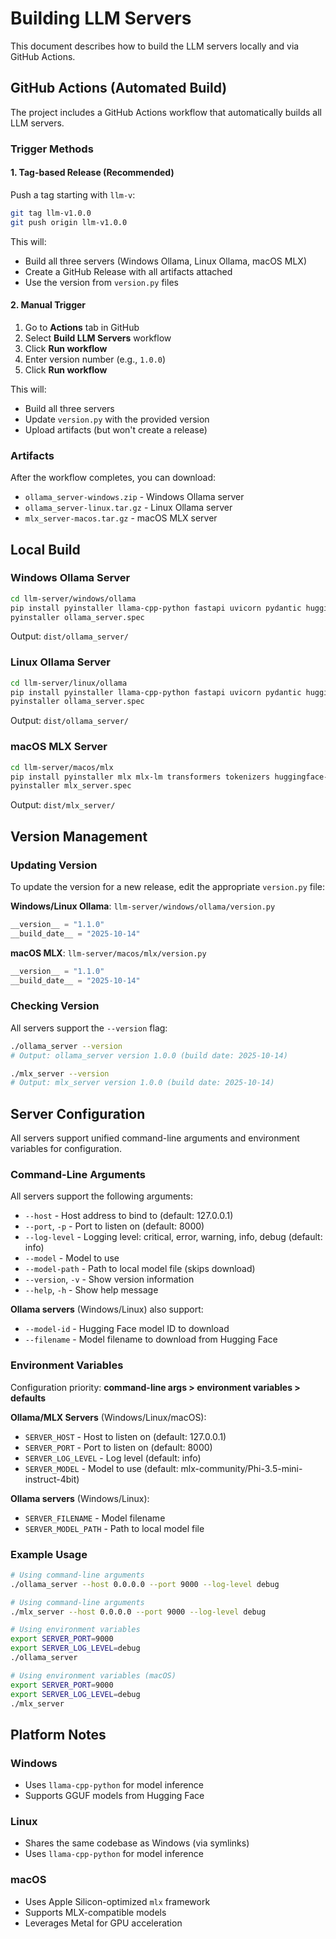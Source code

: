# Building LLM Servers

This document describes how to build the LLM servers locally and via GitHub Actions.

## GitHub Actions (Automated Build)

The project includes a GitHub Actions workflow that automatically builds all LLM servers.

### Trigger Methods

#### 1. Tag-based Release (Recommended)
Push a tag starting with `llm-v`:
```bash
git tag llm-v1.0.0
git push origin llm-v1.0.0
```

This will:
- Build all three servers (Windows Ollama, Linux Ollama, macOS MLX)
- Create a GitHub Release with all artifacts attached
- Use the version from `version.py` files

#### 2. Manual Trigger
1. Go to **Actions** tab in GitHub
2. Select **Build LLM Servers** workflow
3. Click **Run workflow**
4. Enter version number (e.g., `1.0.0`)
5. Click **Run workflow**

This will:
- Build all three servers
- Update `version.py` with the provided version
- Upload artifacts (but won't create a release)

### Artifacts

After the workflow completes, you can download:
- `ollama_server-windows.zip` - Windows Ollama server
- `ollama_server-linux.tar.gz` - Linux Ollama server  
- `mlx_server-macos.tar.gz` - macOS MLX server

## Local Build

### Windows Ollama Server

```bash
cd llm-server/windows/ollama
pip install pyinstaller llama-cpp-python fastapi uvicorn pydantic huggingface-hub
pyinstaller ollama_server.spec
```

Output: `dist/ollama_server/`

### Linux Ollama Server

```bash
cd llm-server/linux/ollama
pip install pyinstaller llama-cpp-python fastapi uvicorn pydantic huggingface-hub
pyinstaller ollama_server.spec
```

Output: `dist/ollama_server/`

### macOS MLX Server

```bash
cd llm-server/macos/mlx
pip install pyinstaller mlx mlx-lm transformers tokenizers huggingface-hub
pyinstaller mlx_server.spec
```

Output: `dist/mlx_server/`

## Version Management

### Updating Version

To update the version for a new release, edit the appropriate `version.py` file:

**Windows/Linux Ollama**: `llm-server/windows/ollama/version.py`
```python
__version__ = "1.1.0"
__build_date__ = "2025-10-14"
```

**macOS MLX**: `llm-server/macos/mlx/version.py`
```python
__version__ = "1.1.0"
__build_date__ = "2025-10-14"
```

### Checking Version

All servers support the `--version` flag:
```bash
./ollama_server --version
# Output: ollama_server version 1.0.0 (build date: 2025-10-14)

./mlx_server --version
# Output: mlx_server version 1.0.0 (build date: 2025-10-14)
```

## Server Configuration

All servers support unified command-line arguments and environment variables for configuration.

### Command-Line Arguments

All servers support the following arguments:
- `--host` - Host address to bind to (default: 127.0.0.1)
- `--port`, `-p` - Port to listen on (default: 8000)
- `--log-level` - Logging level: critical, error, warning, info, debug (default: info)
- `--model` - Model to use
- `--model-path` - Path to local model file (skips download)
- `--version`, `-v` - Show version information
- `--help`, `-h` - Show help message

**Ollama servers** (Windows/Linux) also support:
- `--model-id` - Hugging Face model ID to download
- `--filename` - Model filename to download from Hugging Face

### Environment Variables

Configuration priority: **command-line args > environment variables > defaults**

**Ollama/MLX Servers** (Windows/Linux/macOS):
- `SERVER_HOST` - Host to listen on (default: 127.0.0.1)
- `SERVER_PORT` - Port to listen on (default: 8000)
- `SERVER_LOG_LEVEL` - Log level (default: info)
- `SERVER_MODEL` - Model to use (default: mlx-community/Phi-3.5-mini-instruct-4bit)

**Ollama servers** (Windows/Linux):
- `SERVER_FILENAME` - Model filename
- `SERVER_MODEL_PATH` - Path to local model file

### Example Usage

```bash
# Using command-line arguments
./ollama_server --host 0.0.0.0 --port 9000 --log-level debug

# Using command-line arguments
./mlx_server --host 0.0.0.0 --port 9000 --log-level debug

# Using environment variables
export SERVER_PORT=9000
export SERVER_LOG_LEVEL=debug
./ollama_server

# Using environment variables (macOS)
export SERVER_PORT=9000
export SERVER_LOG_LEVEL=debug
./mlx_server
```

## Platform Notes

### Windows
- Uses `llama-cpp-python` for model inference
- Supports GGUF models from Hugging Face

### Linux
- Shares the same codebase as Windows (via symlinks)
- Uses `llama-cpp-python` for model inference

### macOS
- Uses Apple Silicon-optimized `mlx` framework
- Supports MLX-compatible models
- Leverages Metal for GPU acceleration

